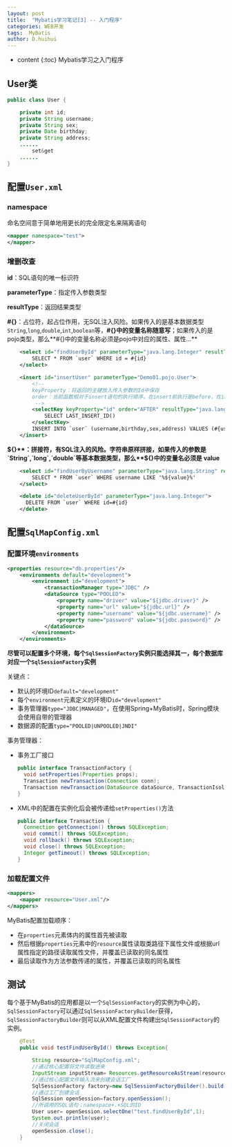 ```yaml
---
layout: post
title:  "Mybatis学习笔记[3] -- 入门程序"
categories: WEB开发
tags:  MyBatis
author: D.huihui
---
```

* content
{:toc}
Mybatis学习之入门程序

## User类

```java
public class User {

    private int id;
    private String username;
    private String sex;
    private Date birthday;
    private String address;
    ......
        set&get
    ......
}
```

## 配置`User.xml`

### namespace

命名空间意于简单地用更长的完全限定名来隔离语句

```xml
<mapper namespace="test">
</mapper>
```

### 增删改查

**id**：SQL语句的唯一标识符

**parameterType**：指定传入参数类型

**resultType**：返回结果类型

**#{}**：占位符，起占位作用，无SQL注入风险。如果传入的是基本数据类型`String`,`long`,`double`,`int`,`boolean`等，**#{}中的变量名称随意写**；如果传入的是pojo类型，那么**#{}中的变量名称必须是pojo中对应的属性、属性...**

```xml
    <select id="findUserById" parameterType="java.lang.Integer" resultType="Demo01.pojo.User">
        SELECT * FROM `user` WHERE id = #{id}
    </select>
```

```xml
    <insert id="insertUser" parameterType="Demo01.pojo.User">
        <!-- 
        keyProperty：将返回的主键放入传入参数的Id中保存
        order：当前函数相对于insert语句的执行顺序，在insert前执行是before，在insert后执行是after
         -->
        <selectKey keyProperty="id" order="AFTER" resultType="java.lang.Integer">
            SELECT LAST_INSERT_ID()
        </selectKey>
        INSERT INTO `user` (username,birthday,sex,address) VALUES (#{username},#{birthday},#{sex},#{address})
    </insert>
```

**${}**：拼接符，有SQL注入的风险。字符串原样拼接，如果传入的参数是`String`,`long`,`double`等基本数据类型，那么**${}中的变量名必须是 value**

```xml
    <select id="findUserByUsername" parameterType="java.lang.String" resultType="Demo01.pojo.User">
        SELECT * FROM `user` WHERE username LIKE '%${value}%'
    </select>

    <delete id="deleteUserById" parameterType="java.lang.Integer">
      DELETE FROM `user` WHERE id=#{id}
    </delete>
```

## 配置`SqlMapConfig.xml`

### 配置环境`environments`

```xml
<properties resource="db.properties"/>
    <environments default="development">
        <environment id="development">
            <transactionManager type="JDBC" />
            <dataSource type="POOLED">
                <property name="driver" value="${jdbc.driver}" />
                <property name="url" value="${jdbc.url}" />
                <property name="username" value="${jdbc.username}" />
                <property name="password" value="${jdbc.password}" />
            </dataSource>
        </environment>
    </environments>
```

**尽管可以配置多个环境，每个`SqlSessionFactory`实例只能选择其一，每个数据库对应一个`SqlSessionFactory`实例**

关键点：

- 默认的环境ID`default="development"`
- 每个`environment`元素定义的环境ID`id="development"`
- 事务管理器`type="JDBC|MANAGED"`，在使用Spring+MyBatis时，Spring模块会使用自带的管理器
- 数据源的配置`type="POOLED|UNPOOLED|JNDI"`

事务管理器：

- 事务工厂接口

  ```java
  public interface TransactionFactory {
    void setProperties(Properties props);  
    Transaction newTransaction(Connection conn);
    Transaction newTransaction(DataSource dataSource, TransactionIsolationLevel level, boolean autoCommit);  
  }
  ```

- XML中的配置在实例化后会被传递给`setProperties()`方法

  ```java
  public interface Transaction {
    Connection getConnection() throws SQLException;
    void commit() throws SQLException;
    void rollback() throws SQLException;
    void close() throws SQLException;
    Integer getTimeout() throws SQLException;
  }
  ```

### 加载配置文件

```xml
<mappers>
    <mapper resource="User.xml"/>
</mappers>
```

MyBatis配置加载顺序：

- 在`properties`元素体内的属性首先被读取
- 然后根据`properties`元素中的`resource`属性读取类路径下属性文件或根据url属性指定的路径读取属性文件，并覆盖已读取的同名属性
- 最后读取作为方法参数传递的属性，并覆盖已读取的同名属性

## 测试

每个基于MyBatis的应用都是以一个`SqlSessionFactory`的实例为中心的，`SqlSessionFactory`可以通过`SqlSessionFactoryBuilder`获得，`SqlSessionFactoryBuilder`则可以从XML配置文件构建出`SqlSessionFactory`的实例。

```java
    @Test
    public void testFindUserById() throws Exception{

        String resource="SqlMapConfig.xml";
        //通过核心配置将文件读取进来
        InputStream inputStream= Resources.getResourceAsStream(resource);
        //通过核心配置文件输入流来创建会话工厂
        SqlSessionFactory factory=new SqlSessionFactoryBuilder().build(inputStream);
        //通过工厂创建会话
        SqlSession openSession=factory.openSession();
        //所调用的SQL语句；namespace+.+SQL的ID
        User user= openSession.selectOne("test.findUserById",1);
        System.out.println(user);
        //关闭会话
        openSession.close();
    }
```



